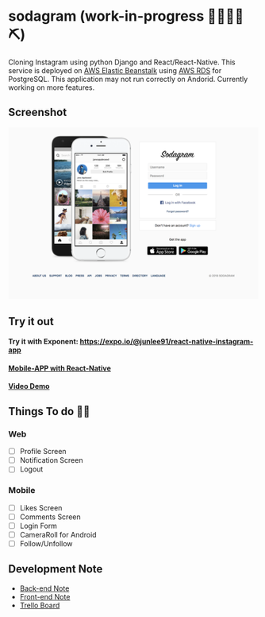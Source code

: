# sodagram (work-in-progress 👷🔧️👷‍♀️⛏)
Cloning Instagram using python Django and React/React-Native. This service is deployed on [AWS Elastic Beanstalk](https://aws.amazon.com/elasticbeanstalk/) using [AWS RDS](https://aws.amazon.com/rds/) for PostgreSQL. This application may not run correctly on Andorid. Currently working on more features. 

## Screenshot
[![Screenshot](screenshot/sodagram_home.png)](https://github.com/junlee91/sodagram/blob/master/screenshot/sodagram_home.png)

## Try it out
#### Try it with Exponent: https://expo.io/@junlee91/react-native-instagram-app 
#### [Mobile-APP with React-Native](https://github.com/junlee91/react-native-instagram-app)
#### [Video Demo](https://youtu.be/Mkz_pKArJjM)

## Things To do 👷🔧️
### Web
- [ ] Profile Screen 
- [ ] Notification Screen
- [ ] Logout
### Mobile
- [ ] Likes Screen
- [ ] Comments Screen
- [ ] Login Form
- [ ] CameraRoll for Android 
- [ ] Follow/Unfollow

## Development Note
- [Back-end Note](https://github.com/junlee91/sodagram/blob/master/Back-end-NOTE.md)
- [Front-end Note](https://github.com/junlee91/sodagram/blob/master/Front-end-NOTE.md)
- [Trello Board](https://trello.com/b/xVThfaID/sodagram)

